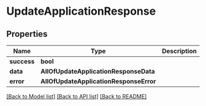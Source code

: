 # UpdateApplicationResponse

## Properties
Name | Type | Description | Notes
------------ | ------------- | ------------- | -------------
**success** | **bool** |  | [optional] 
**data** | **AllOfUpdateApplicationResponseData** |  | [optional] 
**error** | **AllOfUpdateApplicationResponseError** |  | [optional] 

[[Back to Model list]](../README.md#documentation-for-models) [[Back to API list]](../README.md#documentation-for-api-endpoints) [[Back to README]](../README.md)

